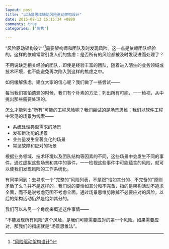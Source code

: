 ```yaml
---
layout: post
title: "以场景思维辅助风险驱动架构设计"
date: 2015-08-13 15:15:34 +0800
comments: true
categories: ["架构"]

---
```


“风险驱动架构设计”[^1]需要架构师和团队及时发现风险。这一点是依赖团队经验的。这样的依赖常常引发人们的焦虑：是否所有的风险都被及时发现进而处理了？

不用说缺乏相关经验的团队，即使是经验丰富的团队，随着进入陌生的业务领域或技术环境，也不能避免再次陷入到这样的焦虑之中。

<!-- more -->


如何缓解焦虑，建立大家的信心呢？我们做了一些尝试——

每当我们害怕遗漏的时候，我们有个朴素的方法：列出所有可能，一一检视，从中挑出那些需要处理的。

怎么才能列出“所有”可能的工程风险呢？我们尝试的是场景思维：我们以软件工程中常见的场景为线索——

* 系统处理典型需求的场景
* 发布新功能的场景
* 业务量发生显著变化的场景
* 常见故障和应对的场景


根据业务领域、技术环境以及团队结构等因素的不同，这些场景中会发生不同的事件。通过虚拟这些场景和其中的事件，一一检视这些事件中可能蕴含的风险，就可以使我们发现风险的工作系统化。

有同学问到：去寻求一个“完整的”风险列表，不是跟“恰如其分的、不完备的”原则矛盾了么？并不是这样的。我们说的要恰如其分和不完备，指的是架构活动不追求全面，而不是说考虑范围不考虑全面。通过场景思维剪除掉不必要应对的风险，以后的架构活动仍然是恰如其分的。

我们可以从另一个角度来概述这件事情——

“不能发现所有风险”这个风险，是我们可能需要应对的第一个风险。如果需要应对，那我们的措施就是“场景思维法”。


[^1]:[“风险驱动架构设计”](/blog/2014/03/31/aa1/)